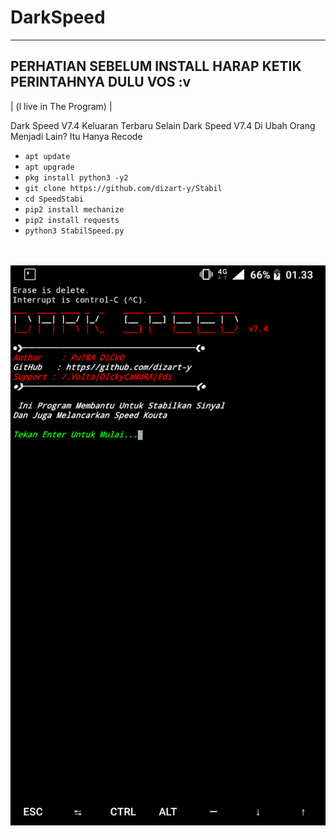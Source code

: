 # DarkSpeed

-------------------------------------
PERHATIAN SEBELUM INSTALL HARAP KETIK
PERINTAHNYA DULU VOS :v
-------------------------------------
| (l live in The Program) |

Dark Speed V7.4 Keluaran Terbaru
Selain Dark Speed V7.4 Di Ubah Orang Menjadi Lain? Itu Hanya Recode

<ul>
<li><code>apt update</code></li>
<li><code>apt upgrade</code></li>
<li><code>pkg install python3 -y2 </code></li>
<li><code>git clone https://github.com/dizart-y/Stabil</code></li>
<li><code>cd SpeedStabi</code></li>
<li><code>pip2 install mechanize</code></li>
<li><code>pip2 install requests</code></li>
<li><code>python3 StabilSpeed.py</code></li>
</ul>
<br />
<br />
<img src="https://github.com/dizart-y/Stabil/blob/master/Screenshot_20190904-013308.png" />
